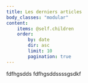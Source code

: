 ```yaml
---
title: Les derniers articles
body_classes: "modular"
content:
    items: @self.children
    order:
        by: date
        dir: asc
        limit: 10
        pagination: true
---
```

fdfhgsdds
fdfhgsddssssgsdkf